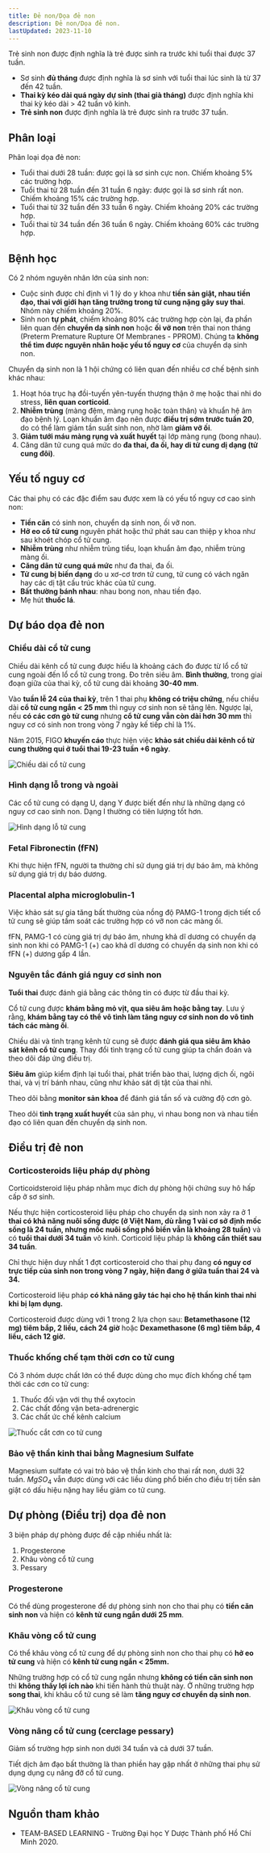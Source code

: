 ```yaml
---
title: Đẻ non/Dọa đẻ non
description: Đẻ non/Dọa đẻ non.
lastUpdated: 2023-11-10
---
```


Trẻ sinh non được định nghĩa là trẻ được sinh ra trước khi tuổi thai được 37 tuần.

- Sơ sinh **đủ tháng** được định nghĩa là sơ sinh với tuổi thai lúc sinh là từ 37 đến 42 tuần.
- **Thai kỳ kéo dài quá ngày dự sinh (thai già tháng)** được định nghĩa khi thai kỳ kéo dài > 42 tuần vô kinh.
- **Trẻ sinh non** được định nghĩa là trẻ được sinh ra trước 37 tuần.

## Phân loại

Phân loại dọa đẻ non:

- Tuổi thai dưới 28 tuần: được gọi là sơ sinh cực non. Chiếm khoảng 5% các trường hợp.
- Tuổi thai từ 28 tuần đến 31 tuần 6 ngày: được gọi là sơ sinh rất non. Chiếm khoảng 15% các trường hợp.
- Tuổi thai từ 32 tuần đến 33 tuần 6 ngày. Chiếm khoảng 20% các trường hợp.
- Tuổi thai từ 34 tuần đến 36 tuần 6 ngày. Chiếm khoảng 60% các trường hợp.

## Bệnh học

Có 2 nhóm nguyên nhân lớn của sinh non:

- Cuộc sinh được chỉ định vì 1 lý do y khoa như **tiền sản giật, nhau tiền đạo, thai với giới hạn tăng trưởng trong tử cung nặng gây suy thai**. Nhóm này chiếm khoảng 20%.
- Sinh non **tự phát**, chiếm khoảng 80% các trường hợp còn lại, đa phần liên quan đến **chuyển dạ sinh non** hoặc **ối vỡ non** trên thai non tháng (Preterm Premature Rupture Of Membranes - PPROM). Chúng ta **không thể tìm được nguyên nhân hoặc yếu tố nguy cơ** của chuyển dạ sinh non.

Chuyển dạ sinh non là 1 hội chứng có liên quan đến nhiều cơ chế bệnh sinh khác nhau:

1. Hoạt hóa trục hạ đồi-tuyến yên-tuyến thượng thận ở mẹ hoặc thai nhi do stress, **liên quan corticoid**.
2. **Nhiễm trùng** (màng đệm, màng rụng hoặc toàn thân) và khuẩn hệ âm đạo bệnh lý. Loạn khuẩn âm đạo nên được **điều trị sớm trước tuần 20**, do có thể làm giảm tần suất sinh non, nhờ làm **giảm vỡ ối**.
3. **Giảm tưới máu màng rụng và xuất huyết** tại lớp màng rụng (bong nhau).
4. Căng dãn tử cung quá mức do **đa thai, đa ối, hay di tử cung dị dạng (tử cung đôi)**.

## Yếu tố nguy cơ

Các thai phụ có các đặc điểm sau được xem là có yếu tố nguy cơ cao sinh non:

- **Tiền căn** có sinh non, chuyển dạ sinh non, ối vỡ non.
- **Hở eo cổ tử cung** nguyên phát hoặc thứ phát sau can thiệp y khoa như sau khoét chóp cổ tử cung.
- **Nhiễm trùng** như nhiễm trùng tiểu, loạn khuẩn âm đạo, nhiễm trùng màng ối.
- **Căng dãn tử cung quá mức** như đa thai, đa ối.
- **Tử cung bị biến dạng** do u xơ-cơ trơn tử cung, tử cung có vách ngăn hay các dị tật cấu trúc khác của tử cung.
- **Bất thường bánh nhau**: nhau bong non, nhau tiền đạo.
- Mẹ hút **thuốc lá**.

## Dự báo dọa đẻ non

### Chiều dài cổ tử cung

Chiều dài kênh cổ tử cung được hiểu là khoảng cách đo được từ lổ cổ tử cung ngoài đến lổ cổ tử cung trong. Đo trên siêu âm. **Bình thường**, trong giai đoạn giữa của thai kỳ, cổ tử cung dài khoảng **30-40 mm**.

Vào **tuần lễ 24 của thai kỳ**, trên 1 thai phụ **không có triệu chứng**, nếu chiều dài **cổ tử cung ngắn < 25 mm** thì nguy cơ sinh non sẽ tăng lên. Ngược lại, nếu **có các cơn gò tử cung** nhưng **cổ tử cung vẫn còn dài hơn 30 mm** thì nguy cơ có sinh non trong vòng 7 ngày kế tiếp chỉ là 1%.

Năm 2015, FIGO **khuyến cáo** thực hiện việc **khảo sát chiều dài kênh cổ tử cung thường qui ở tuổi thai 19-23 tuần +6 ngày**.

![Chiều dài cổ tử cung](../../../assets/benh-hoc-san-khoa/de-non/chieu-dai-co-tu-cung.png)

### Hình dạng lỗ trong và ngoài

Các cổ tử cung có dạng U, dạng Y được biết đến như là những dạng có nguy cơ cao sinh non. Dạng I thường có tiên lượng tốt hơn.

![Hình dạng lỗ tử cung](../../../assets/benh-hoc-san-khoa/de-non/hinh-dang-lo-tu-cung.png)

### Fetal Fibronectin (fFN)

Khi thực hiện fFN, người ta thường chỉ sử dụng giá trị dự báo âm, mà không sử dụng giá trị dự báo dương.

### Placental alpha microglobulin-1

Việc khảo sát sự gia tăng bất thường của nồng độ PAMG-1 trong dịch tiết cổ tử cung sẽ giúp tầm soát các trường hợp có vỡ non các màng ối.

fFN, PAMG-1 có cùng giá trị dự báo âm, nhưng khả dĩ dương có chuyển dạ sinh non khi có PAMG-1 (+) cao khả dĩ dương có chuyển dạ sinh non khi có fFN (+) dương gấp 4 lần.

### Nguyên tắc đánh giá nguy cơ sinh non

**Tuổi thai** được đánh giá bằng các thông tin có được từ đầu thai kỳ.

Cổ tử cung được **khám bằng mỏ vịt, qua siêu âm hoặc bằng tay**. Lưu ý rằng, **khám bằng tay có thể vô tình làm tăng nguy cơ sinh non do vô tình tách các màng ối**.

Chiều dài và tình trạng kênh tử cung sẽ được **đánh giá qua siêu âm khảo sát kênh cổ tử cung**. Thay đổi tình trạng cổ tử cung giúp ta chẩn đoán và theo dõi đáp ứng điều trị.

**Siêu âm** giúp kiểm định lại tuổi thai, phát triển bào thai, lượng dịch ối, ngôi thai, và vị trí bánh nhau, cũng như khảo sát dị tật của thai nhi.

Theo dõi bằng **monitor sản khoa** để đánh giá tần số và cường độ cơn gò.

Theo dõi **tình trạng xuất huyết** của sản phụ, vì nhau bong non và nhau tiền đạo có liên quan đến chuyển dạ sinh non.

## Điều trị đẻ non

### Corticosteroids liệu pháp dự phòng

Corticoidsteroid liệu pháp nhằm mục đích dự phòng hội chứng suy hô hấp cấp ở sơ sinh.

Nếu thực hiện corticosteroid liệu pháp cho chuyển dạ sinh non xảy ra ở 1 **thai có khả năng nuôi sống được (ở Việt Nam, dù rằng 1 vài cơ sở định mốc sống là 24 tuần, nhưng mốc nuôi sống phổ biến vẫn là khoảng 28 tuần)** và có **tuổi thai dưới 34 tuần** vô kinh. Corticoid liệu pháp là **không cần thiết sau 34 tuần**.

Chỉ thực hiện duy nhất 1 đợt corticosteroid cho thai phụ đang **có nguy cơ trực tiếp của sinh non trong vòng 7 ngày, hiện đang ở giữa tuần thai 24 và 34.**

Corticosteroid liệu pháp **có khả năng gây tác hại cho hệ thần kinh thai nhi khi bị lạm dụng.**

Corticosteroid được dùng với 1 trong 2 lựa chọn sau: **Betamethasone (12 mg) tiêm bắp, 2 liều, cách 24 giờ** hoặc **Dexamethasone (6 mg) tiêm bắp, 4 liều, cách 12 giờ.**

### Thuốc khống chế tạm thời cơn co tử cung

Có 3 nhóm dược chất lớn có thể được dùng cho mục đích khống chế tạm thời các cơn co tử cung:

1. Thuốc đối vận với thụ thể oxytocin
2. Các chất đồng vận beta-adrenergic
3. Các chất ức chế kênh calcium

![Thuốc cắt cơn co tử cung](../../../assets/benh-hoc-san-khoa/de-non/thuoc-cat-con-co-tu-cung.png)

### Bảo vệ thần kinh thai bằng Magnesium Sulfate

Magnesium sulfate có vai trò bảo vệ thần kinh cho thai rất non, dưới 32 tuần. $MgSO_4$ vẫn được dùng với các liều dùng phổ biến cho điều trị tiền sản giật có dấu hiệu nặng hay liều giảm co tử cung.

## Dự phòng (Điều trị) dọa đẻ non

3 biện pháp dự phòng được đề cập nhiều nhất là:

1. Progesterone
2. Khâu vòng cổ tử cung
3. Pessary

### Progesterone

Có thể dùng progesterone để dự phòng sinh non cho thai phụ có **tiền căn sinh non** và hiện có **kênh tử cung ngắn dưới 25 mm**.

### Khâu vòng cổ tử cung

Có thể khâu vòng cổ tử cung để dự phòng sinh non cho thai phụ có **hở eo tử cung** và hiện có **kênh tử cung ngắn < 25mm.**

Những trường hợp có cổ tử cung ngắn nhưng **không có tiền căn sinh non** thì **không thấy lợi ích nào** khi tiến hành thủ thuật này. Ở những trường hợp **song thai**, khi khâu cổ tử cung sẽ làm **tăng nguy cơ chuyển dạ sinh non**.

![Khâu vòng cổ tử cung](../../../assets/benh-hoc-san-khoa/de-non/khau-vong-co-tu-cung.png)

### Vòng nâng cổ tử cung (cerclage pessary)

Giảm số trường hợp sinh non dưới 34 tuần và cả dưới 37 tuần.

Tiết dịch âm đạo bất thường là than phiền hay gặp nhất ở những thai phụ sử dụng dụng cụ nâng đỡ cổ tử cung.

![Vòng nâng cổ tử cung](../../../assets/benh-hoc-san-khoa/de-non/vong-nang-co-tu-cung.png)

## Nguồn tham khảo

- TEAM-BASED LEARNING - Trường Đại học Y Dược Thành phố Hồ Chí Minh 2020.
